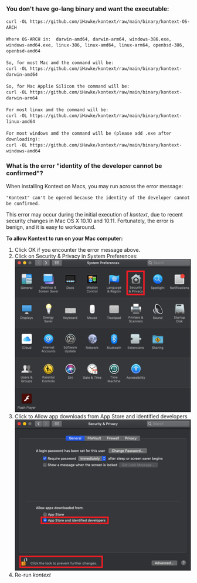 <h3>You don't have go-lang binary and want the executable:</h3>

    curl -OL https://github.com/iHawke/kontext/raw/main/binary/kontext-OS-ARCH

    Where OS-ARCH in:  darwin-amd64, darwin-arm64, windows-386.exe, windows-amd64.exe, linux-386, linux-amd64, linux-arm64, openbsd-386, openbsd-amd64

    So, for most Mac amd the command will be:
    curl -OL https://github.com/iHawke/kontext/raw/main/binary/kontext-darwin-amd64

    So, for Mac Applie Silicon the command will be:
    curl -OL https://github.com/iHawke/kontext/raw/main/binary/kontext-darwin-arm64

    For most linux amd the command will be:
    curl -OL https://github.com/iHawke/kontext/raw/main/binary/kontext-linux-amd64

    For most windows amd the command will be (please add .exe after downloading):
    curl -OL https://github.com/iHawke/kontext/raw/main/binary/kontext-windows-amd64

<h3>What is the error "identity of the developer cannot be confirmed"?</h3>

When installing Kontext on Macs, you may run across the error message:

    "Kontext" can't be opened because the identity of the developer cannot be confirmed.

This error may occur during the initial execution of *kontext*, due to recent security changes in Mac OS X 10.10 and 10.11. Fortunately, the error is benign, and it is easy to workaround.

**To allow Kontext to run on your Mac computer:**

1. Click OK if you encounter the error message above.
2. Click on Security & Privacy in System Preferences:
   ![Alt text](../image/mac-security-and-privacy.png?raw=true "")
3. Click to Allow app downloads from App Store and identified developers
   ![Alt text](../image/mac-select-developer-option.png?raw=true "")
4. Re-run *kontext*